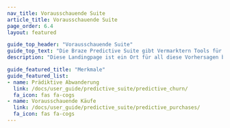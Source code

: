 ```yaml
---
nav_title: Vorausschauende Suite
article_title: Vorausschauende Suite
page_order: 6.4
layout: featured

guide_top_header: "Vorausschauende Suite"
guide_top_text: "Die Braze Predictive Suite gibt Vermarktern Tools für maschinelles Lernen an die Hand, sodass sie Daten nahtlos innerhalb der Braze-Plattform nutzen und darauf reagieren können. Als erste Funktion, die in der Predictive Suite veröffentlicht wird, ermöglicht Predictive Churn Marketingfachleuten die Definition und Erstellung von Vorhersagen und bietet einen proaktiven Ansatz zur Minimierung zukünftiger Abwanderungen. Erfahren Sie mehr über die Funktionen in den folgenden Artikeln!"
description: "Diese Landingpage ist ein Ort für all diese Vorhersagen bei Braze! Die Predictive Suite von Braze bietet Lösungen für die Abwanderungs- und Kaufprognose in deinen Braze-Kampagnen und Canvases."

guide_featured_title: "Merkmale"
guide_featured_list:
- name: Prädiktive Abwanderung
  link: /docs/user_guide/predictive_suite/predictive_churn/
  fa_icon: fas fa-cogs
- name: Vorausschauende Käufe
  link: /docs/user_guide/predictive_suite/predictive_purchases/
  fa_icon: fas fa-cogs
---
```


<br><br>